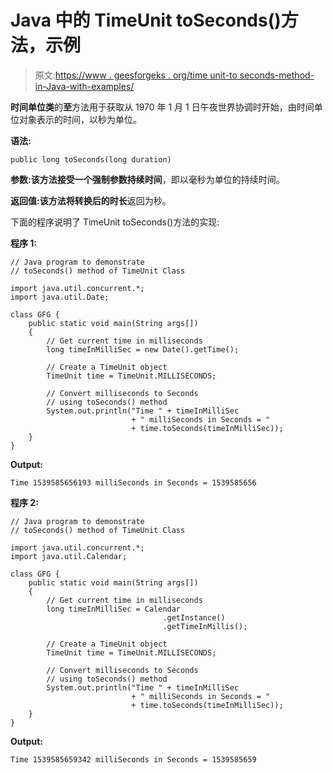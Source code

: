 # Java 中的 TimeUnit toSeconds()方法，示例

> 原文:[https://www . geesforgeks . org/time unit-to seconds-method-in-Java-with-examples/](https://www.geeksforgeeks.org/timeunit-toseconds-method-in-java-with-examples/)

**时间单位类**的**至**方法用于获取从 1970 年 1 月 1 日午夜世界协调时开始，由时间单位对象表示的时间，以秒为单位。

**语法:**

```
public long toSeconds(long duration)
```

**参数:**该方法接受一个强制参数**持续时间**，即以毫秒为单位的持续时间。

**返回值:**该方法将**转换后的时长**返回为秒。

下面的程序说明了 TimeUnit toSeconds()方法的实现:

**程序 1:**

```
// Java program to demonstrate
// toSeconds() method of TimeUnit Class

import java.util.concurrent.*;
import java.util.Date;

class GFG {
    public static void main(String args[])
    {
        // Get current time in milliseconds
        long timeInMilliSec = new Date().getTime();

        // Create a TimeUnit object
        TimeUnit time = TimeUnit.MILLISECONDS;

        // Convert milliseconds to Seconds
        // using toSeconds() method
        System.out.println("Time " + timeInMilliSec
                           + " milliSeconds in Seconds = "
                           + time.toSeconds(timeInMilliSec));
    }
}
```

**Output:**

```
Time 1539585656193 milliSeconds in Seconds = 1539585656

```

**程序 2:**

```
// Java program to demonstrate
// toSeconds() method of TimeUnit Class

import java.util.concurrent.*;
import java.util.Calendar;

class GFG {
    public static void main(String args[])
    {
        // Get current time in milliseconds
        long timeInMilliSec = Calendar
                                  .getInstance()
                                  .getTimeInMillis();

        // Create a TimeUnit object
        TimeUnit time = TimeUnit.MILLISECONDS;

        // Convert milliseconds to Seconds
        // using toSeconds() method
        System.out.println("Time " + timeInMilliSec
                           + " milliSeconds in Seconds = "
                           + time.toSeconds(timeInMilliSec));
    }
}
```

**Output:**

```
Time 1539585659342 milliSeconds in Seconds = 1539585659

```